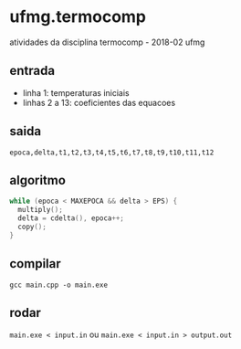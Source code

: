 # ufmg.termocomp
atividades da disciplina termocomp - 2018-02 ufmg

## entrada
* linha 1: temperaturas iniciais
* linhas 2 a 13: coeficientes das equacoes

## saida
`epoca,delta,t1,t2,t3,t4,t5,t6,t7,t8,t9,t10,t11,t12`

## algoritmo
```c
while (epoca < MAXEPOCA && delta > EPS) {		
  multiply();
  delta = cdelta(), epoca++;
  copy();
}
```

## compilar
`gcc main.cpp -o main.exe`

## rodar
`main.exe < input.in` ou `main.exe < input.in > output.out`
